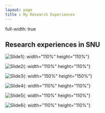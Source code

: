 ```yaml
---
layout: page
title : My Research Experiences
---
```

full-width: true
## Research experiences in SNU

![Slide1](https://jeenskim.github.io/assets/img/Slide1.PNG){: width="110%" height="110%"}

![Slide2](https://jeenskim.github.io/assets/img/Slide2.PNG){: width="110%" height="110%"}

![Slide3](https://github.com/jeenskim/jeenskim.github.io/assets/143062368/73dd0edf-e47c-4601-a6bd-43e3426985b5){: width="150%" height="150%"}

![Slide4](https://jeenskim.github.io/assets/img/Slide4.PNG){: width="110%" height="110%"}

![Slide5](https://github.com/jeenskim/jeenskim.github.io/assets/143062368/16effa1a-efc9-4c79-865f-cb4a021527d2){: width="110%" height="110%"}

![Slide6](https://jeenskim.github.io/assets/img/Slide6.PNG){: width="110%" height="110%"}




